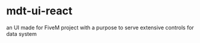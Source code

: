 # mdt-ui-react
an UI made for FiveM project with a purpose to serve extensive controls for data system
